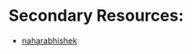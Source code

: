 # Secondary Resources:

* [naharabhishek](https://github.com/naharabhishek/Reinforcement-Learning/tree/master/Jack's%20Car%20Rental)
